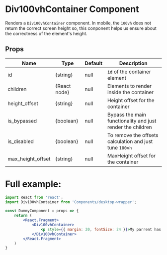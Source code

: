 # Div100vhContainer Component

Renders a `Div100vhContainer` component. In mobile, the `100vh` does not return the correct screen height so, this conponent helps us ensure about the correctness of the element's height.


## Props

| Name              | Type         | Default     | Description                                                |
| ----------------- | ------------ | ----------- | ---------------------------------------------------------- |
| id                | {string}     | null        | `id` of the container element                              |
| children          | {React node} | null        | Elements to render inside the container                    |
| height_offset     | {string}     | null        | Height offset for the container                            |
| is_bypassed       | {boolean}    | null        | Bypass the main functionality and just render the children |
| is_disabled       | {boolean}    | null        | To remove the offsets calculation and just tune `100vh`    |
| max_height_offset | {string}     | null        | MaxHeight offset for the container                         |


# Full example:

```jsx
import React from 'react';
import Div100vhContainer from 'Components/desktop-wrapper';

const DummyComponent = props => {    
    return (
        <React.Fragment>
            <Div100vhContainer>
                <p style={{ margin: 20, fontSize: 24 }}>My parrent has correct `100vh` style!</p>
            </Div100vhContainer>
        </React.Fragment>
    )
}
```
